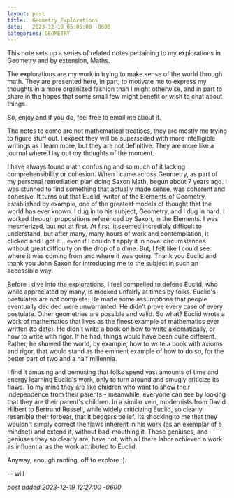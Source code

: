 ```yaml
---
layout:	post
title:	Geometry Explorations
date:	2023-12-19 05:05:00 -0600
categories:	GEOMETRY
---
```

This note sets up a series of related notes pertaining to my explorations in Geometry and by extension, Maths.

The explorations are my work in trying to make sense of the world through math. They are presented here, in part, to motivate me to express my thoughts in a more organized fashion than I might otherwise, and in part to share in the hopes that some small few might benefit or wish to chat about things.

So, enjoy and if you do, feel free to email me about it.

<!--more-->

The notes to come are not mathematical treatises, they are mostly me trying to figure stuff out. I expect they will be superseded with more intelligible writings as I learn more, but they are not definitive. They are more like a journal where I lay out my thoughts of the moment.

I have always found math confusing and so much of it lacking comprehensibility or cohesion. When I came across Geometry, as part of my personal remediation plan doing Saxon Math, begun about 7 years ago. I was stunned to find something that actually made sense, was coherent and cohesive. It turns out that Euclid, writer of the Elements of Geometry, established by example, one of the greatest models of thought that the world has ever known. I dug in to his subject, Geometry, and I dug in hard. I worked through propositions referenced by Saxon, in the Elements. I was mesmerized, but not at first. At first, it seemed incredibly difficult to understand, but after many, many hours of work and contemplation, it clicked and I got it... even if I couldn't apply it in novel circumstances without great difficulty on the drop of a dime. But, I felt like I could see where it was coming from and where it was going. Thank you Euclid and thank you John Saxon for introducing me to the subject in such an accessible way.

Before I dive into the explorations, I feel compelled to defend Euclid, who while appreciated by many, is mocked unfairly at times by folks. Euclid's postulates are not complete. He made some assumptions that people eventually decided were unwarranted. He didn't prove every case of every postulate. Other geometries are possible and valid. So what? Euclid wrote a work of mathematics that lives as the finest example of mathematics ever written (to date). He didn't write a book on how to write axiomatically, or how to write with rigor. If he had, things would have been quite different. Rather, he showed the world, by example, how to write a book with axioms and rigor, that would stand as the eminent example of how to do so, for the better part of two and a half millennia.

I find it amusing and bemusing that folks spend vast amounts of time and energy learning Euclid's work, only to turn around and smugly criticize its flaws. To my mind they are like children who want to show their independence from their parents - meanwhile, everyone can see by looking that they are their parent's children. In a similar vein, modernists from David Hilbert to Bertrand Russell, while widely criticizing Euclid, so clearly resemble their forbear, that it beggars belief. Its shocking to me that they wouldn't simply correct the flaws inherent in his work (as an exemplar of a mindset) and extend it, without bad-mouthing it. These geniuses, and geniuses they so clearly are, have not, with all there labor achieved a work as influential as the work attributed to Euclid. 

Anyway, enough ranting, off to explore :).

-- will

*post added 2023-12-19 12:27:00 -0600*
